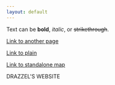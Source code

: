 ```yaml
---
layout: default
---
```


Text can be **bold**, _italic_, or ~~strikethrough~~.

[Link to another page](./geodataexercisepage.html)

[Link to plain](./plain.html)

[Link to standalone map](./indexcopy.html)

DRAZZEL'S WEBSITE
